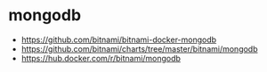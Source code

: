 # mongodb
- https://github.com/bitnami/bitnami-docker-mongodb
- https://github.com/bitnami/charts/tree/master/bitnami/mongodb
- https://hub.docker.com/r/bitnami/mongodb
